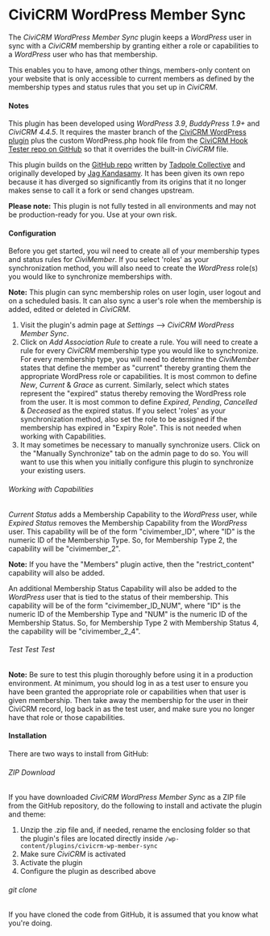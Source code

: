 CiviCRM WordPress Member Sync
=============================

The *CiviCRM WordPress Member Sync* plugin keeps a *WordPress* user in sync with a *CiviCRM* membership by granting either a role or capabilities to a *WordPress* user who has that membership.

This enables you to have, among other things, members-only content on your website that is only accessible to current members as defined by the membership types and status rules that you set up in *CiviCRM*.

#### Notes ####

This plugin has been developed using *WordPress 3.9*, *BuddyPress 1.9+* and *CiviCRM 4.4.5*. It requires the master branch of the [CiviCRM WordPress plugin](https://github.com/civicrm/civicrm-wordpress) plus the custom WordPress.php hook file from the [CiviCRM Hook Tester repo on GitHub](https://github.com/christianwach/civicrm-wp-hook-tester) so that it overrides the built-in *CiviCRM* file.

This plugin builds on the [GitHub repo](https://github.com/tadpolecc/civi_member_sync) written by [Tadpole Collective](https://tadpole.cc) and  originally developed by [Jag Kandasamy](http://www.orangecreative.net). It has been given its own repo because it has diverged so significantly from its origins that it no longer makes sense to call it a fork or send changes upstream.

**Please note:** This plugin is not fully tested in all environments and may not be production-ready for you. Use at your own risk.

#### Configuration ####

Before you get started, you wil need to create all of your membership types and status rules for *CiviMember*. If you select 'roles' as your synchronization method, you will also need to create the *WordPress* role(s) you would like to synchronize memberships with.

**Note:** This plugin can sync membership roles on user login, user logout and on a scheduled basis. It can also sync a user's role when the membership is added, edited or deleted in *CiviCRM*.

1. Visit the plugin's admin page at *Settings* --> *CiviCRM WordPress Member Sync*.
2. Click on *Add Association Rule* to create a rule. You will need to create a rule for every *CiviCRM* membership type you would like to synchronize. For every membership type, you will need to determine the *CiviMember* states that define the member as "current" thereby granting them the appropriate WordPress role or capabilities. It is most common to define *New*, *Current* & *Grace* as current. Similarly, select which states represent the "expired" status thereby removing the WordPress role from the user. It is most common to define *Expired*, *Pending*, *Cancelled* & *Deceased* as the expired status. If you select 'roles' as your synchronization method, also set the role to be assigned if the membership has expired in "Expiry Role". This is not needed when working with Capabilities.
3. It may sometimes be necessary to manually synchronize users. Click on the "Manually Synchronize" tab on the admin page to do so. You will want to use this when you initially configure this plugin to synchronize your existing users.

###### Working with Capabilities ######

*Current Status* adds a Membership Capability to the *WordPress* user, while *Expired Status* removes the Membership Capability from the *WordPress* user. This capability will be of the form "civimember_ID", where "ID" is the numeric ID of the Membership Type. So, for Membership Type 2, the capability will be "civimember_2". 

**Note:** If you have the "Members" plugin active, then the "restrict_content" capability will also be added.

An additional Membership Status Capability will also be added to the *WordPress* user that is tied to the status of their membership. This capability will be of the form "civimember_ID_NUM", where "ID" is the numeric ID of the Membership Type and "NUM" is the numeric ID of the Membership Status. So, for Membership Type 2 with Membership Status 4, the capability will be "civimember_2_4".

###### Test Test Test ######

**Note:** Be sure to test this plugin thoroughly before using it in a production environment. At minimum, you should log in as a test user to ensure you have been granted the appropriate role or capabilities when that user is given membership. Then take away the membership for the user in their CiviCRM record, log back in as the test user, and make sure you no longer have that role or those capabilities.

#### Installation ####

There are two ways to install from GitHub:

###### ZIP Download ######

If you have downloaded *CiviCRM WordPress Member Sync* as a ZIP file from the GitHub repository, do the following to install and activate the plugin and theme:

1. Unzip the .zip file and, if needed, rename the enclosing folder so that the plugin's files are located directly inside `/wp-content/plugins/civicrm-wp-member-sync`
2. Make sure *CiviCRM* is activated
3. Activate the plugin
4. Configure the plugin as described above

###### git clone ######

If you have cloned the code from GitHub, it is assumed that you know what you're doing.
